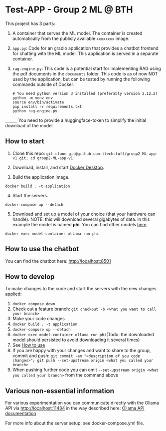 # Test-APP - Group 2 ML @ BTH 

This project has 3 parts:
1. A container that serves the ML model. The container is created automatically from the publicly available ```xxxxxxxx``` image.
2. ```app.py```: Code for an gradio application that provides a chatbot frontend for chatting with the ML model. This application is served in a separate container.
3. ```rag-engine.py```: This code is a potential start for implementing RAG using the pdf documents in the ```documents``` folder. This code is as of now NOT used by the application, but can be tested by running the following commands outside of Docker:

    ```
    # You need python version 3 installed (preferably version 3.12.2)
    python -m venv env
    source env/bin/activate
    pip install -r requirements.txt
    python rag-engine.py
    ```


______ You need to provide a huggingface-token to simplify the initial download of the model

## How to start

1. Clone this repo: ```git clone git@github.com:ttechstuff/group2-ML-app-v1.git; cd group2-ML-app-v1```

2. Download, install, and start [Docker Desktop](https://www.docker.com/products/docker-desktop/).

3. Build the application image.

```
docker build . -t application
```

4. Start the servers.

```
docker-compose up --detach
```

5. Download and set up a model of your choice (that your hardware can handle). NOTE: this will download several gigabytes of data. In this example the model is named **phi**. You can find other models [here](https://ollama.com/library).

```
docker exec model-container ollama run phi
```

## How to use the chatbot  <span id="HowToUse"><span>

You can find the chatbot here: [http://localhost:8501](http://localhost:8501)

## How to develop

To make changes to the code and start the servers with the new changes applied:
1. ```docker compose down```
2. Check out a feature branch: ```git checkout -b <what you want to call your branch>```
3. Make your code changes
4. ```docker build . -t application```
5. ```docker-compose up --detach```
6. ```docker exec model-container ollama run phi```(Todo: the downloaded model should persisted to avoid downloading it several times)
7. See [How to use](#HowToUse)
8. If you are happy with your changes and want to share to the group, commit and push: ```git commit -am "<description of you code changes>"; git push --set-upstream origin <what you called your branch>```
9. When pushing further code you can omit ```--set-upstream origin <what you called your branch>``` from the command above

## Various non-essential information
For various experimentation you can communicate directly with the Ollama API via [http://localhost:11434](http://localhost:11434) in the way described here: [Ollama API documentation](https://github.com/ollama/ollama/blob/main/docs/api.md)

For more info about the server setup, see docker-compose.yml file.
